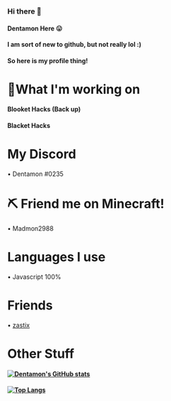 ### Hi there 👋
#### Dentamon Here 😛
#### I am sort of new to github, but not really lol :)
#### So here is my profile thing!
# 👀What I'm working on
#### Blooket Hacks (Back up)
#### Blacket Hacks
# My Discord
• Dentamon #0235
# ⛏ Friend me on Minecraft!
• Madmon2988
# Languages I use
• Javascript 100%
# Friends
• [zastix](https://github.com/ZasticBradyn)
# Other Stuff
#### [![Dentamon's GitHub stats](https://github-readme-stats.vercel.app/api?username=Dentamon)](https://github.com/Dentamon/github-readme-stats)
#### [![Top Langs](https://github-readme-stats.vercel.app/api/top-langs/?username=Dentamon)](https://github.com/Dentamon/github-readme-stats)
